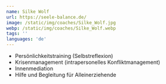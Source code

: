 ```yaml
---
name: Silke Wolf
url: https://seele-balance.de/
image: /static/img/coaches/Silke_Wolf.jpg
webp: /static/img/coaches/Silke_Wolf.webp
tags: ''
languages: 'de'
---
```


<ul><li>Persönlichkeitstraining (Selbstreflexion)</li><li>Krisenmanagement (intrapersonelles Konfliktmanagement)&nbsp;</li><li>Innenmediation</li><li>Hilfe und Begleitung für Alleinerziehende</li></ul>